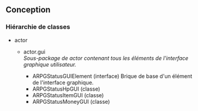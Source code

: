 ## Conception

### Hiérarchie de classes

- actor
    - actor.gui  
    *Sous-package de actor contenant tous les éléments de l'interface graphique utilisateur.*
    
        - ARPGStatusGUIElement (interface)
          Brique de base d'un élément de l'interface graphique.
        - ARPGStatusHpGUI (classe)
        - ARPGStatusItemGUI (classe)
        - ARPGStatusMoneyGUI (classe)
        